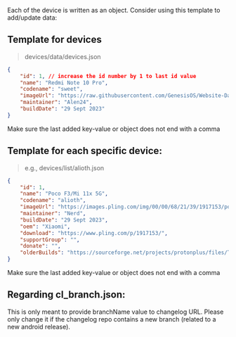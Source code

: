 Each of the device is written as an object. Consider using this template to add/update data:

## Template for devices

> devices/data/devices.json

```json
{
	"id": 1, // increase the id number by 1 to last id value
	"name": "Redmi Note 10 Pro",
	"codename": "sweet",
	"imageUrl": "https://raw.githubusercontent.com/GenesisOS/Website-Data/main/devices/images/redminote10pro.png",
	"maintainer": "Alen24",
	"buildDate": "29 Sept 2023"
}
```

Make sure the last added key-value or object does not end with a comma

## Template for each specific device:

> e.g., devices/list/alioth.json

```json
{
	"id": 1,
	"name": "Poco F3/Mi 11x 5G",
	"codename": "alioth",
	"imageUrl": "https://images.pling.com/img/00/00/68/21/39/1917153/poco-f3.jpg",
	"maintainer": "Nerd",
	"buildDate": "29 Sept 2023",
	"oem": "Xiaomi",
	"download": "https://www.pling.com/p/1917153/",
	"supportGroup": "",
	"donate": "",
	"olderBuilds": "https://sourceforge.net/projects/protonplus/files/Tiramisu/alioth/"
}
```

Make sure the last added key-value or object does not end with a comma

## Regarding cl_branch.json:

This is only meant to provide branchName value to changelog URL. Please only change it if the changelog repo contains a new branch (related to a new android release).
